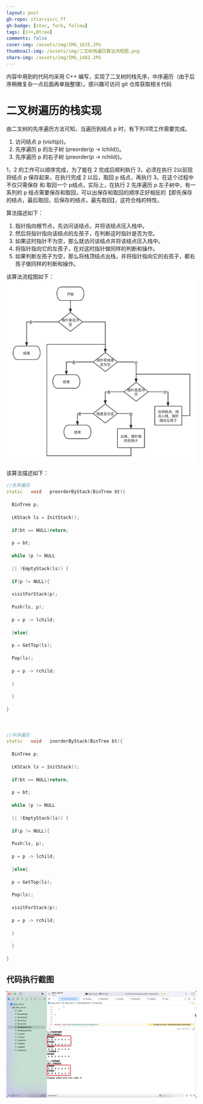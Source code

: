 ```yaml
---
layout: post
gh-repo: ittarvin/c_ff
gh-badge: [star, fork, follow]
tags: [C++,Btree]
comments: false
cover-img: /assets/img/IMG_1615.JPG
thumbnail-img: /assets/img/二叉树栈遍历算法流程图.png
share-img: /assets/img/IMG_1482.JPG
---
```

内容中用到的代码均采用 C++ 编写，实现了二叉树的栈先序，中序遍历（由于后序稍微复杂一点后面再单独整理）。感兴趣可访问 git 仓库获取相关代码

# 二叉树遍历的栈实现
由二叉树的先序遍历方法可知，当遍历到结点 p 时，有下列3项工作需要完成。
1. 访问结点 p (visit(p))。
2. 先序遍历 p 的左子树 (preorder(p -> lchild))。
3. 先序遍历 p 的右子树 (preorder(p -> rchild))。

1，2 的工作可以顺序完成，为了能在 2 完成后顺利执行 3，必须在执行 2以前现将结点 p 保存起来，在执行完成 2 以后，取回 p 结点，再执行 3。在这个过程中不仅只需保存 和 取回一个 p结点，实际上，在执行 2 先序遍历 p 左子树中，有一系列的 p 结点需要保存和取回，可以出保存和取回的顺序正好相反的【即先保存的结点，最后取回，后保存的结点，最先取回】，这符合栈的特性。

算法描述如下：
1. 指针指向根节点，先访问该结点，并将该结点压入栈中。
2. 然后将指针指向该结点的左孩子，在判断这时指针是否为空。
3. 如果这时指针不为空，那么就访问该结点并将该结点压入栈中。
4. 将指针指向它的左孩子，在对这时指针做同样的判断和操作。
5. 如果判断左孩子为空，那么将栈顶结点出栈，并将指针指向它的右孩子，都右孩子做同样的判断和操作。

该算法流程图如下：
![二叉树栈遍历算法流程图.png](/assets/img/二叉树栈遍历算法流程图.png)

该算法描述如下：
```cpp
//先序遍历
static   void   preorderByStack(BinTree bt){

  BinTree p;

  LKStack ls = InitStack();

  if(bt == NULL)return;

  p = bt;

  while (p != NULL

  || !EmptyStack(ls)) {

  if(p != NULL){

  visitForStack(p);

  Push(ls, p);

  p = p -> lchild;

  }else{

  p = GetTop(ls);

  Pop(ls);

  p = p -> rchild;

  }

  }

}

  

//中序遍历
static   void   inorderByStack(BinTree bt){

  BinTree p;

  LKStack ls = InitStack();

  if(bt == NULL)return;

  p = bt;

  while (p != NULL

  || !EmptyStack(ls)) {

  if(p != NULL){

  Push(ls, p);

  p = p -> lchild;

  }else{

  p = GetTop(ls);

  Pop(ls);

  visitForStack(p);

  p = p -> rchild;

  }

  }

}
```
## 代码执行截图
![8FBB642F-B3DA-45A4-86F2-A0C98BBD6E23.png](/assets/img/8FBB642F-B3DA-45A4-86F2-A0C98BBD6E23.png)
